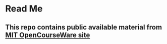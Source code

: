 # Read Me

## This repo contains public available material from [MIT OpenCourseWare site][1]

[1]:https://ocw.mit.edu/courses/electrical-engineering-and-computer-science/6-0002-introduction-to-computational-thinking-and-data-science-fall-2016/index.htm?utm_source=OCWDept&utm_medium=CarouselSm&utm_campaign=FeaturedCourse